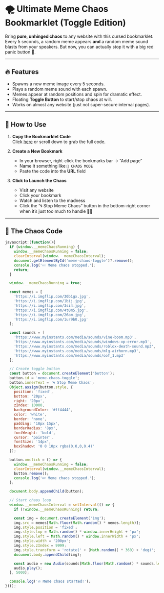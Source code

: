 # 🌪 Ultimate Meme Chaos Bookmarklet (Toggle Edition)

Bring **pure, unhinged chaos** to any website with this cursed bookmarklet. Every 5 seconds, a random meme appears **and** a random meme sound blasts from your speakers. But now, you can actually stop it with a big red panic button 🛑.

---

## 🔥 Features
- Spawns a new meme image every 5 seconds.
- Plays a random meme sound with each spawn.
- Memes appear at random positions and spin for dramatic effect.
- Floating **Toggle Button** to start/stop chaos at will.
- Works on almost any website (just not super-secure internal pages).

---

## 🚀 How to Use

1. **Copy the Bookmarklet Code**  
   Click [here](#the-chaos-code) or scroll down to grab the full code.

2. **Create a New Bookmark**  
   - In your browser, right-click the bookmarks bar → “Add page”
   - Name it something like `🧨 CHAOS MODE`
   - Paste the code into the **URL** field

3. **Click to Launch the Chaos**  
   - Visit any website
   - Click your bookmark
   - Watch and listen to the madness
   - Click the “🌀 Stop Meme Chaos” button in the bottom-right corner when it’s just too much to handle 😵‍💫

---

## 📜 The Chaos Code

```javascript
javascript:(function(){
  if (window.__memeChaosRunning) {
    window.__memeChaosRunning = false;
    clearInterval(window.__memeChaosInterval);
    document.getElementById('meme-chaos-toggle')?.remove();
    console.log('💤 Meme chaos stopped.');
    return;
  }

  window.__memeChaosRunning = true;

  const memes = [
    'https://i.imgflip.com/30b1gx.jpg',
    'https://i.imgflip.com/1bij.jpg',
    'https://i.imgflip.com/3si4.jpg',
    'https://i.imgflip.com/4t0m5.jpg',
    'https://i.imgflip.com/26am.jpg',
    'https://i.imgflip.com/1ur9b0.jpg'
  ];

  const sounds = [
    'https://www.myinstants.com/media/sounds/vine-boom.mp3',
    'https://www.myinstants.com/media/sounds/windows-xp-error.mp3',
    'https://www.myinstants.com/media/sounds/roblox-death-sound.mp3',
    'https://www.myinstants.com/media/sounds/mlg-airhorn.mp3',
    'https://www.myinstants.com/media/sounds/oof_1.mp3'
  ];

  // Create toggle button
  const button = document.createElement('button');
  button.id = 'meme-chaos-toggle';
  button.innerText = '🌀 Stop Meme Chaos';
  Object.assign(button.style, {
    position: 'fixed',
    bottom: '20px',
    right: '20px',
    zIndex: 10000,
    backgroundColor: '#ff4444',
    color: 'white',
    border: 'none',
    padding: '10px 15px',
    borderRadius: '8px',
    fontWeight: 'bold',
    cursor: 'pointer',
    fontSize: '14px',
    boxShadow: '0 0 10px rgba(0,0,0,0.4)'
  });

  button.onclick = () => {
    window.__memeChaosRunning = false;
    clearInterval(window.__memeChaosInterval);
    button.remove();
    console.log('💤 Meme chaos stopped.');
  };

  document.body.appendChild(button);

  // Start chaos loop
  window.__memeChaosInterval = setInterval(() => {
    if (!window.__memeChaosRunning) return;

    const img = document.createElement('img');
    img.src = memes[Math.floor(Math.random() * memes.length)];
    img.style.position = 'fixed';
    img.style.top = Math.random() * window.innerHeight + 'px';
    img.style.left = Math.random() * window.innerWidth + 'px';
    img.style.width = '200px';
    img.style.zIndex = 9999;
    img.style.transform = 'rotate(' + (Math.random() * 360) + 'deg)';
    document.body.appendChild(img);

    const audio = new Audio(sounds[Math.floor(Math.random() * sounds.length)]);
    audio.play();
  }, 5000);

  console.log('🔥 Meme chaos started!');
})();
